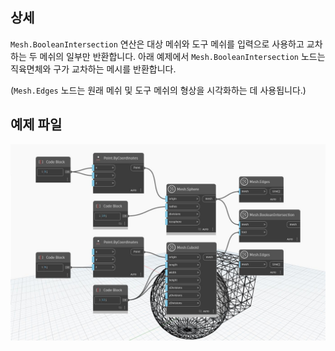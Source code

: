 ## 상세
`Mesh.BooleanIntersection` 연산은 대상 메쉬와 도구 메쉬를 입력으로 사용하고 교차하는 두 메쉬의 일부만 반환합니다. 아래 예제에서 `Mesh.BooleanIntersection` 노드는 직육면체와 구가 교차하는 메시를 반환합니다.

(`Mesh.Edges` 노드는 원래 메쉬 및 도구 메쉬의 형상을 시각화하는 데 사용됩니다.)

## 예제 파일

![Example](./Autodesk.DesignScript.Geometry.Mesh.BooleanIntersection_img.jpg)

